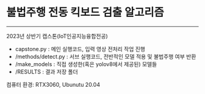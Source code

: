 # 불법주행 전동 킥보드 검출 알고리즘
-------------------------------
2023년 상반기 캡스톤(IoT인공지능융합전공)


* capstone.py : 메인 실행코드, 입력 영상 전처리 작업 진행
* /methods/detect.py : 서브 실행코드, 전반적인 모델 적용 및 불법주행 여부 반환
* /make_models : 직접 생성한(혹은 yolov8에서 제공된) 모델들
* /RESULTS : 결과 저장 폴더


컴퓨터 환경: RTX3060, Ubunutu 20.04
